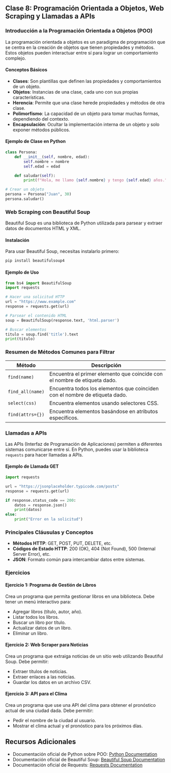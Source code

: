 ## Clase 8: Programación Orientada a Objetos, Web Scraping y Llamadas a APIs

### Introducción a la Programación Orientada a Objetos (POO)

La programación orientada a objetos es un paradigma de programación que se centra en la creación de objetos que tienen propiedades y métodos. Estos objetos pueden interactuar entre sí para lograr un comportamiento complejo.

#### Conceptos Básicos

- **Clases**: Son plantillas que definen las propiedades y comportamientos de un objeto.
- **Objetos**: Instancias de una clase, cada uno con sus propias características.
- **Herencia**: Permite que una clase herede propiedades y métodos de otra clase.
- **Polimorfismo**: La capacidad de un objeto para tomar muchas formas, dependiendo del contexto.
- **Encapsulación**: Ocultar la implementación interna de un objeto y solo exponer métodos públicos.

#### Ejemplo de Clase en Python

```python
class Persona:
    def __init__(self, nombre, edad):
        self.nombre = nombre
        self.edad = edad

    def saludar(self):
        print(f"Hola, me llamo {self.nombre} y tengo {self.edad} años.")

# Crear un objeto
persona = Persona("Juan", 30)
persona.saludar()
```

### Web Scraping con Beautiful Soup

Beautiful Soup es una biblioteca de Python utilizada para parsear y extraer datos de documentos HTML y XML.

#### Instalación

Para usar Beautiful Soup, necesitas instalarlo primero:

```bash
pip install beautifulsoup4
```

#### Ejemplo de Uso

```python
from bs4 import BeautifulSoup
import requests

# Hacer una solicitud HTTP
url = "https://www.example.com"
response = requests.get(url)

# Parsear el contenido HTML
soup = BeautifulSoup(response.text, 'html.parser')

# Buscar elementos
titulo = soup.find('title').text
print(titulo)
```
### Resumen de Métodos Comunes para Filtrar

| **Método**       | **Descripción**                                                                 |
|-------------------|---------------------------------------------------------------------------------|
| `find(name)`      | Encuentra el primer elemento que coincide con el nombre de etiqueta dado.       |
| `find_all(name)`  | Encuentra todos los elementos que coinciden con el nombre de etiqueta dado.     |
| `select(css)`     | Encuentra elementos usando selectores CSS.                                      |
| `find(attrs={})`  | Encuentra elementos basándose en atributos específicos.                         |
### Llamadas a APIs

Las APIs (Interfaz de Programación de Aplicaciones) permiten a diferentes sistemas comunicarse entre sí. En Python, puedes usar la biblioteca `requests` para hacer llamadas a APIs.

#### Ejemplo de Llamada GET

```python
import requests

url = "https://jsonplaceholder.typicode.com/posts"
response = requests.get(url)

if response.status_code == 200:
    datos = response.json()
    print(datos)
else:
    print("Error en la solicitud")
```

### Principales Cláusulas y Conceptos

- **Métodos HTTP**: GET, POST, PUT, DELETE, etc.
- **Códigos de Estado HTTP**: 200 (OK), 404 (Not Found), 500 (Internal Server Error), etc.
- **JSON**: Formato común para intercambiar datos entre sistemas.

### Ejercicios

#### Ejercicio 1: Programa de Gestión de Libros

Crea un programa que permita gestionar libros en una biblioteca. Debe tener un menú interactivo para:
- Agregar libros (título, autor, año).
- Listar todos los libros.
- Buscar un libro por título.
- Actualizar datos de un libro.
- Eliminar un libro.

#### Ejercicio 2: Web Scraper para Noticias

Crea un programa que extraiga noticias de un sitio web utilizando Beautiful Soup. Debe permitir:
- Extraer títulos de noticias.
- Extraer enlaces a las noticias.
- Guardar los datos en un archivo CSV.

#### Ejercicio 3: API para el Clima

Crea un programa que use una API del clima para obtener el pronóstico actual de una ciudad dada. Debe permitir:
- Pedir el nombre de la ciudad al usuario.
- Mostrar el clima actual y el pronóstico para los próximos días.

## Recursos Adicionales

- Documentación oficial de Python sobre POO: [Python Documentation](https://docs.python.org/3/tutorial/classes.html)
- Documentación oficial de Beautiful Soup: [Beautiful Soup Documentation](https://beautiful-soup-4.readthedocs.io/en/latest/)
- Documentación oficial de Requests: [Requests Documentation](https://requests.readthedocs.io/en/latest/)

